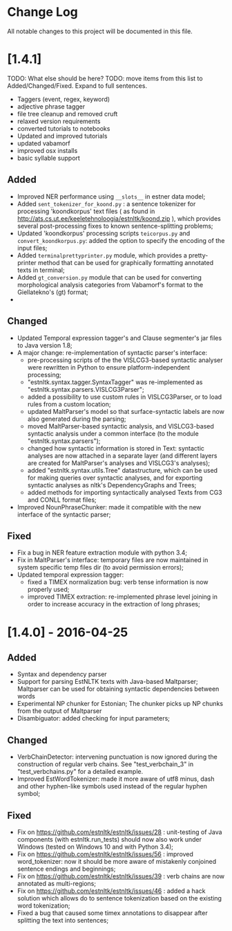 Change Log
==========

All notable changes to this project will be documented in this file.

[1.4.1]
=======

TODO: What else should be here?
TODO: move items from this list to Added/Changed/Fixed. Expand to full sentences.

* Taggers (event, regex, keyword)
* adjective phrase tagger
* file tree cleanup and removed cruft
* relaxed version requirements
* converted tutorials to notebooks
* Updated and improved tutorials
* updated vabamorf
* improved osx installs
* basic syllable support


Added
-----
* Improved NER performance using `__slots__` in estner data model;
* Added `sent_tokenizer_for_koond.py` : a sentence tokenizer for processing 'koondkorpus' text files ( as found in http://ats.cs.ut.ee/keeletehnoloogia/estnltk/koond.zip ), which provides several post-processing fixes to known sentence-splitting problems;
* Updated 'koondkorpus' processing scripts `teicorpus.py` and `convert_koondkorpus.py`: added the option to specify the encoding of the input files;
* Added `terminalprettyprinter.py` module, which provides a pretty-printer method that can be used for graphically formatting annotated texts in terminal;
* Added `gt_conversion.py` module that can be used for converting morphological analysis categories from Vabamorf's format to the Giellatekno's (gt) format;
* 

Changed
-------

* Updated Temporal expression tagger's and Clause segmenter's jar files to Java version 1.8;
* A major change: re-implementation of syntactic parser's interface:
	* pre-processing scripts of the the VISLCG3-based syntactic analyser were rewritten in Python to ensure platform-independent processing;
	* "estnltk.syntax.tagger.SyntaxTagger" was re-implemented as "estnltk.syntax.parsers.VISLCG3Parser";
	* added a possibility to use custom rules in VISLCG3Parser, or to load rules from a custom location;
	* updated MaltParser's model so that surface-syntactic labels are now also generated during the parsing;
	* moved MaltParser-based syntactic analysis, and VISLCG3-based syntactic analysis under a common interface (to the module "estnltk.syntax.parsers");
	* changed how syntactic information is stored in Text: syntactic analyses are now attached in a separate layer (and different layers are created for MaltParser's analyses and VISLCG3's analyses);
	* added "estnltk.syntax.utils.Tree" datastructure, which can be used for making queries over syntactic analyses, and for exporting syntactic analyses as nltk's DependencyGraphs and Trees;
	* added methods for importing syntactically analysed Texts from CG3 and CONLL format files;
* Improved NounPhraseChunker: made it compatible with the new interface of the syntactic parser;

Fixed
-----

* Fix a bug in NER feature extraction module with python 3.4;
* Fix in MaltParser's interface: temporary files are now maintained in system specific temp files dir (to avoid permission errors);
* Updated temporal expression tagger:
	* fixed a TIMEX normalization bug: verb tense information is now properly used;
	* improved TIMEX extraction: re-implemented phrase level joining in order to increase accuracy in the extraction of long phrases;

[1.4.0] - 2016-04-25
====================

Added
-----

* Syntax and dependency parser
* Support for parsing EstNLTK texts with Java-based Maltparser; Maltparser can be used for obtaining syntactic dependencies between words
* Experimental NP chunker for Estonian; The chunker picks up NP chunks from the output of Maltparser
* Disambiguator: added checking for input parameters;


Changed
-------

* VerbChainDetector: intervening punctuation is now ignored during the construction of regular verb chains. See "test_verbchain_3" in "test_verbchains.py" for a detailed example.
* Improved EstWordTokenizer: made it more aware of utf8 minus, dash and other hyphen-like symbols used instead of the regular hyphen symbol;

Fixed
-----

* Fix on https://github.com/estnltk/estnltk/issues/28 : unit-testing of Java components (with estnltk.run_tests) should now also work under Windows (tested on Windows 10 and with Python 3.4);
* Fix on https://github.com/estnltk/estnltk/issues/56 : improved word_tokenizer: now it should be more aware of mistakenly conjoined sentence endings and beginnings;
* Fix on https://github.com/estnltk/estnltk/issues/39 : verb chains are now annotated as multi-regions;
* Fix on https://github.com/estnltk/estnltk/issues/46 : added a hack solution which allows do to sentence tokenization based on the existing word tokenization;
*  Fixed a bug that caused some timex annotations to disappear after splitting the text into sentences;

